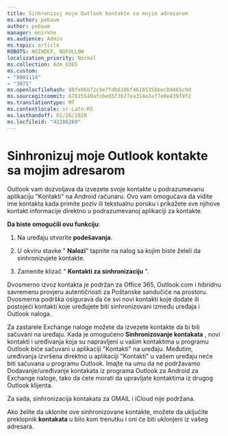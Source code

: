 ```yaml
---
title: Sinhronizuj moje Outlook kontakte sa mojim adresarom
ms.author: pebaum
author: pebaum
manager: mnirkhe
ms.audience: Admin
ms.topic: article
ROBOTS: NOINDEX, NOFOLLOW
localization_priority: Normal
ms.collection: Adm_O365
ms.custom:
- "9001114"
- "3075"
ms.openlocfilehash: 80fe96b72c9e7fdb610bf4618535bbecb9465c9d
ms.sourcegitcommit: 67015549afcbe05f3b77ea314e2ef7e0e439f9f2
ms.translationtype: MT
ms.contentlocale: sr-Latn-RS
ms.lasthandoff: 02/26/2020
ms.locfileid: "42286269"
---
```

# <a name="sync-my-outlook-contacts-to-my-address-book"></a>Sinhronizuj moje Outlook kontakte sa mojim adresarom

Outlook vam dozvoljava da izvezete svoje kontakte u podrazumevanu aplikaciju "Kontakti" na Android računaru. Ovo vam omogućava da vidite ime kontakta kada primite poziv ili tekstualnu poruku i prikažete sve njihove kontakt informacije direktno u podrazumevanoj aplikaciji za kontakte.
 
**Da biste omogućili ovu funkciju**:
 
1. Na uređaju otvorite **podešavanja**.

2. U okviru stavke " **Nalozi**" tapnite na nalog sa kojim biste želeli da sinhronizujete kontakte.

3. Zamenite klizač " **Kontakti za sinhronizaciju** ".
 
Dvosmerno izvoz kontakta je podržan za Office 365, Outlook.com i hibridnu savremenu provjeru autentičnosti za Poštanske sandučiće na prostoru. Dvosmerna podrška osigurava da će svi novi kontakti koje dodate ili postojeći kontakti koje uređujete biti sinhronizovani između uređaja i Outlook naloga.
 
Za zastarele Exchange naloge možete da izvezete kontakte da bi bili sačuvani na uređaju. Kada je omogućeno **Sinhronizovanje kontakata** , novi kontakti i uređivanja koja su napravljeni u vašim kontaktima u programu Outlook biće sačuvani u aplikaciji "Kontakti" na uređaju. Međutim, uređivanja izvršena direktno u aplikaciji "Kontakti" u vašem uređaju neće biti sačuvana u programu Outlook. Imajte na umu da ne podržavamo Dodavanje/uređivanje kontakata iz programa Outlook za Android za Exchange naloge, tako da ćete morati da upravljate kontaktima iz drugog Outlook klijenta.
 
Za sada, sinhronizacija kontakata za GMAIL i iCloud nije podržana.
 
Ako želite da uklonite ove sinhronizovane kontakte, možete da uključite preklopnik **kontakata** u bilo kom trenutku i oni će biti uklonjeni iz vašeg adresara.
